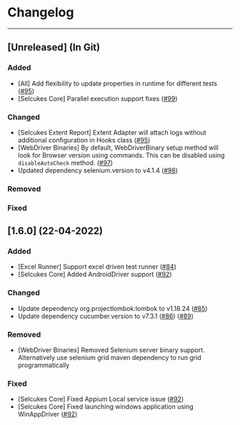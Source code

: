 # Changelog

----

## [Unreleased] (In Git)

### Added

* [All] Add flexibility to update properties in runtime for different
  tests ([#95](https://github.com/selcukes/selcukes-java/pull/95))
* [Selcukes Core] Parallel execution support fixes ([#99](https://github.com/selcukes/selcukes-java/pull/99))

### Changed

* [Selcukes Extent Report] Extent Adapter will attach logs without additional configuration in Hooks
  class ([#95](https://github.com/selcukes/selcukes-java/pull/95))
* [WebDriver Binaries] By default, WebDriverBinary setup method will look for Browser version using commands. This can
  be disabled using `disableAutoCheck` method. ([#97](https://github.com/selcukes/selcukes-java/pull/97))
* Updated dependency selenium.version to v4.1.4 ([#98](https://github.com/selcukes/selcukes-java/pull/98))

### Removed

### Fixed

## [1.6.0]  (22-04-2022)

### Added

* [Excel Runner] Support excel driven test runner ([#84](https://github.com/selcukes/selcukes-java/pull/84))
* [Selcukes Core] Added AndroidDriver support ([#92](https://github.com/selcukes/selcukes-java/pull/92))

### Changed

* Update dependency org.projectlombok:lombok to v1.18.24 ([#85](https://github.com/selcukes/selcukes-java/pull/85))
* Update dependency cucumber.version to
  v7.3.1 ([#86](https://github.com/selcukes/selcukes-java/pull/86)) ([#89](https://github.com/selcukes/selcukes-java/pull/89))

### Removed

* [WebDriver Binaries] Removed Selenium server binary support. Alternatively use selenium grid maven dependency to run
  grid programmatically

### Fixed

* [Selcukes Core] Fixed Appium Local service issue ([#92](https://github.com/selcukes/selcukes-java/pull/92))
* [Selcukes Core] Fixed launching windows application using
  WinAppDriver ([#92](https://github.com/selcukes/selcukes-java/pull/92))